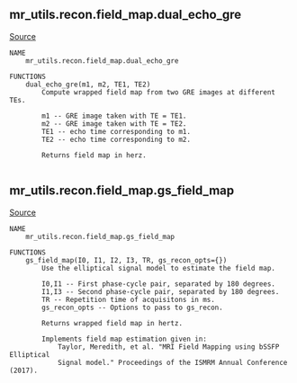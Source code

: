 
## mr_utils.recon.field_map.dual_echo_gre

[Source](../master/mr_utils/recon/field_map/dual_echo_gre.py)

```
NAME
    mr_utils.recon.field_map.dual_echo_gre

FUNCTIONS
    dual_echo_gre(m1, m2, TE1, TE2)
        Compute wrapped field map from two GRE images at different TEs.
        
        m1 -- GRE image taken with TE = TE1.
        m2 -- GRE image taken with TE = TE2.
        TE1 -- echo time corresponding to m1.
        TE2 -- echo time corresponding to m2.
        
        Returns field map in herz.


```


## mr_utils.recon.field_map.gs_field_map

[Source](../master/mr_utils/recon/field_map/gs_field_map.py)

```
NAME
    mr_utils.recon.field_map.gs_field_map

FUNCTIONS
    gs_field_map(I0, I1, I2, I3, TR, gs_recon_opts={})
        Use the elliptical signal model to estimate the field map.
        
        I0,I1 -- First phase-cycle pair, separated by 180 degrees.
        I1,I3 -- Second phase-cycle pair, separated by 180 degrees.
        TR -- Repetition time of acquisitons in ms.
        gs_recon_opts -- Options to pass to gs_recon.
        
        Returns wrapped field map in hertz.
        
        Implements field map estimation given in:
            Taylor, Meredith, et al. "MRI Field Mapping using bSSFP Elliptical
            Signal model." Proceedings of the ISMRM Annual Conference (2017).


```

